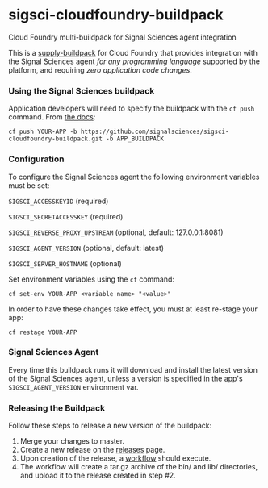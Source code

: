 # sigsci-cloudfoundry-buildpack
Cloud Foundry multi-buildpack for Signal Sciences agent integration

This is a [supply-buildpack](https://docs.cloudfoundry.org/buildpacks/understand-buildpacks.html#supply-script)
for Cloud Foundry that provides integration with the Signal Sciences agent *for any programming
language* supported by the platform, and requiring *zero application code changes*.


### Using the Signal Sciences buildpack

Application developers will need to specify the buildpack with the `cf push` command. From [the docs](https://docs.cloudfoundry.org/buildpacks/use-multiple-buildpacks.html):

`cf push YOUR-APP -b https://github.com/signalsciences/sigsci-cloudfoundry-buildpack.git -b APP_BUILDPACK`

### Configuration

To configure the Signal Sciences agent the following environment variables must be set:

`SIGSCI_ACCESSKEYID` (required)

`SIGSCI_SECRETACCESSKEY` (required)

`SIGSCI_REVERSE_PROXY_UPSTREAM` (optional, default: 127.0.0.1:8081)

`SIGSCI_AGENT_VERSION` (optional, default: latest)

`SIGSCI_SERVER_HOSTNAME` (optional)

Set environment variables using the `cf` command:

`cf set-env YOUR-APP <variable name> "<value>"`

In order to have these changes take effect, you must at least re-stage your app:

`cf restage YOUR-APP`

### Signal Sciences Agent

Every time this buildpack runs it will download and install the latest version of the Signal Sciences agent, unless a version is specified in the app's `SIGSCI_AGENT_VERSION` environment var.

### Releasing the Buildpack

Follow these steps to release a new version of the buildpack:

1. Merge your changes to master.
2. Create a new release on the [releases](https://github.com/signalsciences/sigsci-cloudfoundry-buildpack/releases/new) page.
3. Upon creation of the release, a [workflow](https://github.com/signalsciences/sigsci-cloudfoundry-buildpack/actions) should execute.
4. The workflow will create a tar.gz archive of the bin/ and lib/ directories, and upload it to the release created in step #2.
